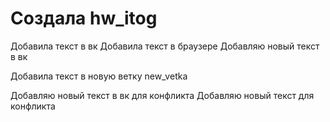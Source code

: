 ﻿# Создала hw_itog
Добавила текст в вк
Добавила текст в браузере
Добавляю новый текст в вк

Добавила текст в новую ветку new_vetka

Добавляю новый текст в вк для конфликта
Добавляю новый текст для конфликта
